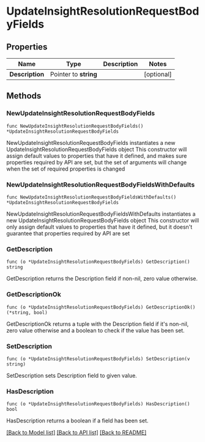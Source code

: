 # UpdateInsightResolutionRequestBodyFields

## Properties

Name | Type | Description | Notes
------------ | ------------- | ------------- | -------------
**Description** | Pointer to **string** |  | [optional] 

## Methods

### NewUpdateInsightResolutionRequestBodyFields

`func NewUpdateInsightResolutionRequestBodyFields() *UpdateInsightResolutionRequestBodyFields`

NewUpdateInsightResolutionRequestBodyFields instantiates a new UpdateInsightResolutionRequestBodyFields object
This constructor will assign default values to properties that have it defined,
and makes sure properties required by API are set, but the set of arguments
will change when the set of required properties is changed

### NewUpdateInsightResolutionRequestBodyFieldsWithDefaults

`func NewUpdateInsightResolutionRequestBodyFieldsWithDefaults() *UpdateInsightResolutionRequestBodyFields`

NewUpdateInsightResolutionRequestBodyFieldsWithDefaults instantiates a new UpdateInsightResolutionRequestBodyFields object
This constructor will only assign default values to properties that have it defined,
but it doesn't guarantee that properties required by API are set

### GetDescription

`func (o *UpdateInsightResolutionRequestBodyFields) GetDescription() string`

GetDescription returns the Description field if non-nil, zero value otherwise.

### GetDescriptionOk

`func (o *UpdateInsightResolutionRequestBodyFields) GetDescriptionOk() (*string, bool)`

GetDescriptionOk returns a tuple with the Description field if it's non-nil, zero value otherwise
and a boolean to check if the value has been set.

### SetDescription

`func (o *UpdateInsightResolutionRequestBodyFields) SetDescription(v string)`

SetDescription sets Description field to given value.

### HasDescription

`func (o *UpdateInsightResolutionRequestBodyFields) HasDescription() bool`

HasDescription returns a boolean if a field has been set.


[[Back to Model list]](../README.md#documentation-for-models) [[Back to API list]](../README.md#documentation-for-api-endpoints) [[Back to README]](../README.md)


